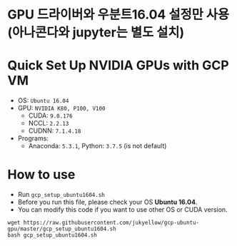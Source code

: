 # GPU 드라이버와 우분트16.04 설정만 사용(아나콘다와 jupyter는 별도 설치)  

# Quick Set Up NVIDIA GPUs with GCP VM
* OS: `Ubuntu 16.04`
* GPU: `NVIDIA K80, P100, V100`
    * CUDA: `9.0.176`
    * NCCL: `2.2.13`
    * CUDNN: `7.1.4.18`
* Programs:
    * Anaconda: `5.3.1`, Python: `3.7.5` (is not default)

# How to use
* Run `gcp_setup_ubuntu1604.sh`
* Before you run this file, please check your OS __Ubuntu 16.04__.
* You can modify this code if you want to use other OS or CUDA version.
```
wget https://raw.githubusercontent.com/jukyellow/gcp-ubuntu-gpu/master/gcp_setup_ubuntu1604.sh
bash gcp_setup_ubuntu1604.sh
```
